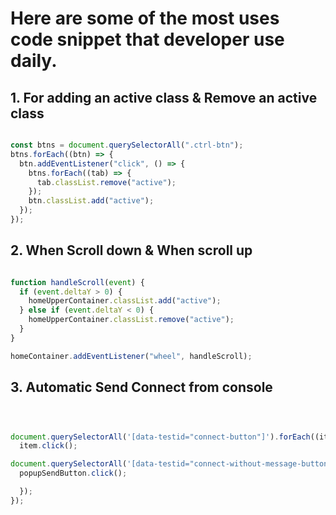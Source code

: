 # Here are some of the most uses code snippet that developer use daily.

## 1. For adding an active class & Remove an active class

```javascript

const btns = document.querySelectorAll(".ctrl-btn");
btns.forEach((btn) => {
  btn.addEventListener("click", () => {
    btns.forEach((tab) => {
      tab.classList.remove("active");
    });
    btn.classList.add("active");
  });
});

```

## 2. When Scroll down & When scroll up

```javascript

function handleScroll(event) {
  if (event.deltaY > 0) {
    homeUpperContainer.classList.add("active");
  } else if (event.deltaY < 0) {
    homeUpperContainer.classList.remove("active");
  }
}

homeContainer.addEventListener("wheel", handleScroll);

```

## 3. Automatic Send Connect from console

```javascript



document.querySelectorAll('[data-testid="connect-button"]').forEach((item) => {
  item.click();

document.querySelectorAll('[data-testid="connect-without-message-button"]').forEach((popupSendButton) => {
  popupSendButton.click();

  });
});




```
